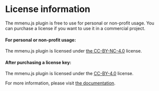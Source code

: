 # License information

The mmenu.js plugin is free to use for personal or non-profit usage.
You can purchase a license if you want to use it in a commercial project.


#### For personal or non-profit usage:
The mmenu.js plugin is licensed under [the CC-BY-NC-4.0](http://creativecommons.org/licenses/by-nc/4.0/)  license.


#### After purchasing a license key:
The mmenu.js plugin is licensed under the [CC-BY-4.0](https://creativecommons.org/licenses/by/4.0/) license.

For more information, please visit [the documentation](https://mmenujs.com/download.html).
